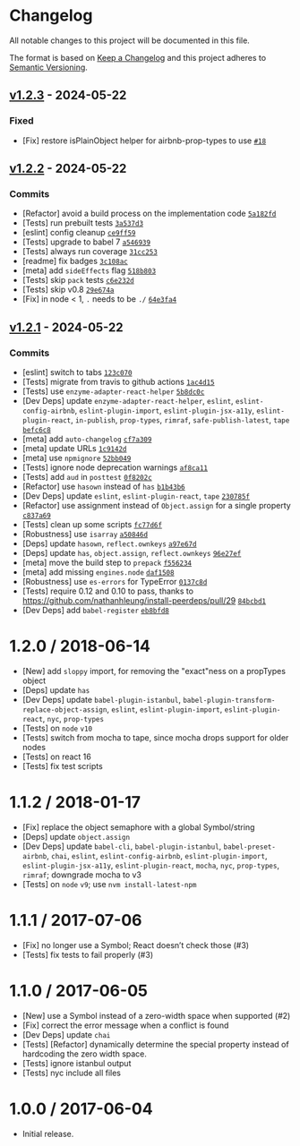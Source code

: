 # Changelog

All notable changes to this project will be documented in this file.

The format is based on [Keep a Changelog](https://keepachangelog.com/en/1.0.0/)
and this project adheres to [Semantic Versioning](https://semver.org/spec/v2.0.0.html).

## [v1.2.3](https://github.com/ljharb/prop-types-exact/compare/v1.2.2...v1.2.3) - 2024-05-22

### Fixed

- [Fix] restore isPlainObject helper for airbnb-prop-types to use [`#18`](https://github.com/ljharb/prop-types-exact/issues/18)

## [v1.2.2](https://github.com/ljharb/prop-types-exact/compare/v1.2.1...v1.2.2) - 2024-05-22

### Commits

- [Refactor] avoid a build process on the implementation code [`5a182fd`](https://github.com/ljharb/prop-types-exact/commit/5a182fdc26b630fd20a917c35aefa249b20bacfb)
- [Tests] run prebuilt tests [`3a537d3`](https://github.com/ljharb/prop-types-exact/commit/3a537d34487eb1aea90dd08c3dad07aa2e5b8824)
- [eslint] config cleanup [`ce9ff59`](https://github.com/ljharb/prop-types-exact/commit/ce9ff5939d8b1bb7d8a370e4e450b13ac52c0811)
- [Tests] upgrade to babel 7 [`a546939`](https://github.com/ljharb/prop-types-exact/commit/a546939c5f475df6717b832c9ab0e940cadf659b)
- [Tests] always run coverage [`31cc253`](https://github.com/ljharb/prop-types-exact/commit/31cc253d11b9d9c065d9bfa924b886b2a2f8786f)
- [readme] fix badges [`3c108ac`](https://github.com/ljharb/prop-types-exact/commit/3c108ac921b7c253c6f13f4c768a2e31e66aee74)
- [meta] add `sideEffects` flag [`518b803`](https://github.com/ljharb/prop-types-exact/commit/518b80335f4ed2bb8fd07936e9e3b22ec9c93445)
- [Tests] skip `pack` tests [`c6e232d`](https://github.com/ljharb/prop-types-exact/commit/c6e232ddb13303790346b740c87f7913a73c311f)
- [Tests] skip v0.8 [`29e674a`](https://github.com/ljharb/prop-types-exact/commit/29e674a612b0e904ee0e305d112a99d62e067886)
- [Fix] in node &lt; 1, `.` needs to be `./` [`64e3fa4`](https://github.com/ljharb/prop-types-exact/commit/64e3fa49f1bee57b2bb82e266585a7325391a39d)

## [v1.2.1](https://github.com/ljharb/prop-types-exact/compare/v1.2.0...v1.2.1) - 2024-05-22

### Commits

- [eslint] switch to tabs [`123c070`](https://github.com/ljharb/prop-types-exact/commit/123c0703cdb7b7e657bc26e5de681b874c432815)
- [Tests] migrate from travis to github actions [`1ac4d15`](https://github.com/ljharb/prop-types-exact/commit/1ac4d153f4095564c883c264defd06101e7fca1a)
- [Tests] use `enzyme-adapter-react-helper` [`5b8dc0c`](https://github.com/ljharb/prop-types-exact/commit/5b8dc0c6254b2cc7b15dfc5471498877fb06e5df)
- [Dev Deps] update `enzyme-adapter-react-helper`, `eslint`, `eslint-config-airbnb`, `eslint-plugin-import`, `eslint-plugin-jsx-a11y`, `eslint-plugin-react`, `in-publish`, `prop-types`, `rimraf`, `safe-publish-latest`, `tape` [`befc6c8`](https://github.com/ljharb/prop-types-exact/commit/befc6c8700df37610d958a27bd014a68486ff1d6)
- [meta] add `auto-changelog` [`cf7a309`](https://github.com/ljharb/prop-types-exact/commit/cf7a3093a5d51544289e59ba0b688c5b30d260dc)
- [meta] update URLs [`1c9142d`](https://github.com/ljharb/prop-types-exact/commit/1c9142db8ec26bb05a78df7d45816542094d4a81)
- [meta] use `npmignore` [`52bb049`](https://github.com/ljharb/prop-types-exact/commit/52bb049b9b0ae781670e7965209a9ef658a1c510)
- [Tests] ignore node deprecation warnings [`af8ca11`](https://github.com/ljharb/prop-types-exact/commit/af8ca115f2f3a7e97b355970a131b8e0cfa1ed0a)
- [Tests] add `aud` in `posttest` [`0f8202c`](https://github.com/ljharb/prop-types-exact/commit/0f8202c3c2a0ac05e87356593b43881b382543ea)
- [Refactor] use `hasown` instead of `has` [`b1b43b6`](https://github.com/ljharb/prop-types-exact/commit/b1b43b62e1b1f199a50e8c742230124e28242d64)
- [Dev Deps] update `eslint`, `eslint-plugin-react`, `tape` [`230785f`](https://github.com/ljharb/prop-types-exact/commit/230785fa42c48bde1931b19a6e80eefa65e283dd)
- [Refactor] use assignment instead of `Object.assign` for a single property [`c837a69`](https://github.com/ljharb/prop-types-exact/commit/c837a6979873f490f53a7229f043f2d899369475)
- [Tests] clean up some scripts [`fc77d6f`](https://github.com/ljharb/prop-types-exact/commit/fc77d6f63102e3c274d016f5e2bb68c7a1a6a110)
- [Robustness] use `isarray` [`a50846d`](https://github.com/ljharb/prop-types-exact/commit/a50846d7e2c21f2c7e1df719828ae6718332f624)
- [Deps] update `hasown`, `reflect.ownkeys` [`a97e67d`](https://github.com/ljharb/prop-types-exact/commit/a97e67d36101412ab6455d3e1c557437ddb4437b)
- [Deps] update `has`, `object.assign`, `reflect.ownkeys` [`96e27ef`](https://github.com/ljharb/prop-types-exact/commit/96e27ef4459e3c24f8ff0adf66ee065a7c3d2e3e)
- [meta] move the build step to `prepack` [`f556234`](https://github.com/ljharb/prop-types-exact/commit/f5562342b884ad708a892c291788962a762d81bc)
- [meta] add missing `engines.node` [`daf1508`](https://github.com/ljharb/prop-types-exact/commit/daf150899f2258f02ca1bb33c9ab081ec74fdea5)
- [Robustness] use `es-errors` for TypeError [`0137c8d`](https://github.com/ljharb/prop-types-exact/commit/0137c8db66223aa99a7d9a430fd3de2441271f58)
- [Tests] require 0.12 and 0.10 to pass, thanks to https://github.com/nathanhleung/install-peerdeps/pull/29 [`84bcbd1`](https://github.com/ljharb/prop-types-exact/commit/84bcbd15d3e79e33dda66b46f840f67dd363d548)
- [Dev Deps] add `babel-register` [`eb8bfd8`](https://github.com/ljharb/prop-types-exact/commit/eb8bfd86d9e73a7b44f2459d42cd749ae59e9541)

<!-- auto-changelog-above -->

1.2.0 / 2018-06-14
==================
  * [New] add `sloppy` import, for removing the "exact"ness on a propTypes object
  * [Deps] update `has`
  * [Dev Deps] update `babel-plugin-istanbul`, `babel-plugin-transform-replace-object-assign`, `eslint`, `eslint-plugin-import`, `eslint-plugin-react`, `nyc`, `prop-types`
  * [Tests] on `node` `v10`
  * [Tests] switch from mocha to tape, since mocha drops support for older nodes
  * [Tests] on react 16
  * [Tests] fix test scripts

1.1.2 / 2018-01-17
==================
  * [Fix] replace the object semaphore with a global Symbol/string
  * [Deps] update `object.assign`
  * [Dev Deps] update `babel-cli`, `babel-plugin-istanbul`, `babel-preset-airbnb`, `chai`, `eslint`, `eslint-config-airbnb`, `eslint-plugin-import`, `eslint-plugin-jsx-a11y`, `eslint-plugin-react`, `mocha`, `nyc`, `prop-types`, `rimraf`; downgrade mocha to v3
  * [Tests] on `node` `v9`; use `nvm install-latest-npm`

1.1.1 / 2017-07-06
==================
  * [Fix] no longer use a Symbol; React doesn’t check those (#3)
  * [Tests] fix tests to fail properly (#3)

1.1.0 / 2017-06-05
==================
  * [New] use a Symbol instead of a zero-width space when supported (#2)
  * [Fix] correct the error message when a conflict is found
  * [Dev Deps] update `chai`
  * [Tests] [Refactor] dynamically determine the special property instead of hardcoding the zero width space.
  * [Tests] ignore istanbul output
  * [Tests] nyc include all files

1.0.0 / 2017-06-04
==================
  * Initial release.

